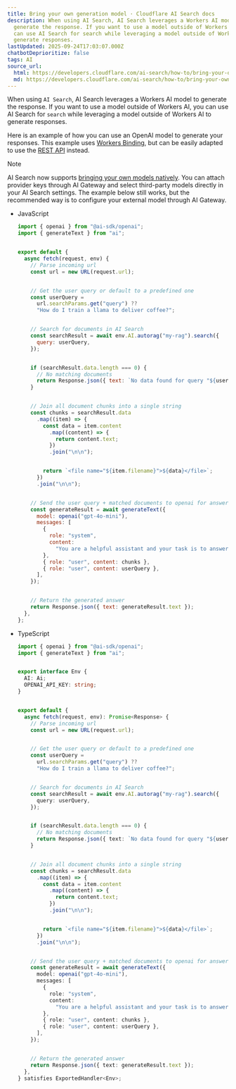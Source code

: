 ```yaml
---
title: Bring your own generation model · Cloudflare AI Search docs
description: When using AI Search, AI Search leverages a Workers AI model to
  generate the response. If you want to use a model outside of Workers AI, you
  can use AI Search for search while leveraging a model outside of Workers AI to
  generate responses.
lastUpdated: 2025-09-24T17:03:07.000Z
chatbotDeprioritize: false
tags: AI
source_url:
  html: https://developers.cloudflare.com/ai-search/how-to/bring-your-own-generation-model/
  md: https://developers.cloudflare.com/ai-search/how-to/bring-your-own-generation-model/index.md
---
```


When using `AI Search`, AI Search leverages a Workers AI model to generate the response. If you want to use a model outside of Workers AI, you can use AI Search for `search` while leveraging a model outside of Workers AI to generate responses.

Here is an example of how you can use an OpenAI model to generate your responses. This example uses [Workers Binding](https://developers.cloudflare.com/ai-search/usage/workers-binding/), but can be easily adapted to use the [REST API](https://developers.cloudflare.com/ai-search/usage/rest-api/) instead.

Note

AI Search now supports [bringing your own models natively](https://developers.cloudflare.com/ai-search/configuration/models/). You can attach provider keys through AI Gateway and select third-party models directly in your AI Search settings. The example below still works, but the recommended way is to configure your external model through AI Gateway.

* JavaScript

  ```js
  import { openai } from "@ai-sdk/openai";
  import { generateText } from "ai";


  export default {
    async fetch(request, env) {
      // Parse incoming url
      const url = new URL(request.url);


      // Get the user query or default to a predefined one
      const userQuery =
        url.searchParams.get("query") ??
        "How do I train a llama to deliver coffee?";


      // Search for documents in AI Search
      const searchResult = await env.AI.autorag("my-rag").search({
        query: userQuery,
      });


      if (searchResult.data.length === 0) {
        // No matching documents
        return Response.json({ text: `No data found for query "${userQuery}"` });
      }


      // Join all document chunks into a single string
      const chunks = searchResult.data
        .map((item) => {
          const data = item.content
            .map((content) => {
              return content.text;
            })
            .join("\n\n");


          return `<file name="${item.filename}">${data}</file>`;
        })
        .join("\n\n");


      // Send the user query + matched documents to openai for answer
      const generateResult = await generateText({
        model: openai("gpt-4o-mini"),
        messages: [
          {
            role: "system",
            content:
              "You are a helpful assistant and your task is to answer the user question using the provided files.",
          },
          { role: "user", content: chunks },
          { role: "user", content: userQuery },
        ],
      });


      // Return the generated answer
      return Response.json({ text: generateResult.text });
    },
  };
  ```

* TypeScript

  ```ts
  import { openai } from "@ai-sdk/openai";
  import { generateText } from "ai";


  export interface Env {
    AI: Ai;
    OPENAI_API_KEY: string;
  }


  export default {
    async fetch(request, env): Promise<Response> {
      // Parse incoming url
      const url = new URL(request.url);


      // Get the user query or default to a predefined one
      const userQuery =
        url.searchParams.get("query") ??
        "How do I train a llama to deliver coffee?";


      // Search for documents in AI Search
      const searchResult = await env.AI.autorag("my-rag").search({
        query: userQuery,
      });


      if (searchResult.data.length === 0) {
        // No matching documents
        return Response.json({ text: `No data found for query "${userQuery}"` });
      }


      // Join all document chunks into a single string
      const chunks = searchResult.data
        .map((item) => {
          const data = item.content
            .map((content) => {
              return content.text;
            })
            .join("\n\n");


          return `<file name="${item.filename}">${data}</file>`;
        })
        .join("\n\n");


      // Send the user query + matched documents to openai for answer
      const generateResult = await generateText({
        model: openai("gpt-4o-mini"),
        messages: [
          {
            role: "system",
            content:
              "You are a helpful assistant and your task is to answer the user question using the provided files.",
          },
          { role: "user", content: chunks },
          { role: "user", content: userQuery },
        ],
      });


      // Return the generated answer
      return Response.json({ text: generateResult.text });
    },
  } satisfies ExportedHandler<Env>;
  ```
